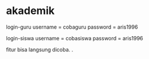 # akademik
login-guru 
  username = cobaguru
  password = aris1996

login-siswa 
  username = cobasiswa
  password = aris1996
  
fitur
  bisa langsung dicoba. . 
